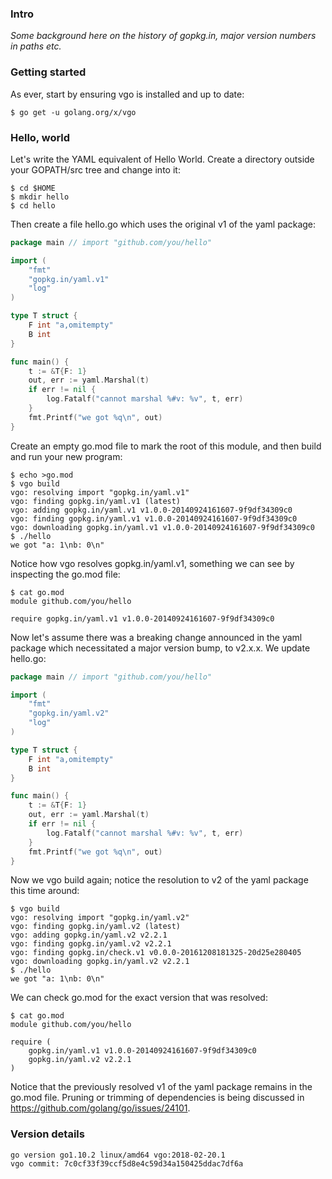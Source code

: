 <!-- __JSON: egrunner script.sh # LONG ONLINE

### Intro

_Some background here on the history of gopkg.in, major version numbers in paths etc._

### Getting started

As ever, start by ensuring vgo is installed and up to date:

```
{{PrintBlock "go get vgo" -}}
```

### Hello, world

Let's write the YAML equivalent of Hello World. Create a directory outside
your GOPATH/src tree and change into it:

```
{{PrintBlock "setup" -}}
```

Then create a file hello.go which uses the original v1 of the yaml package:

```go
{{PrintOut "cat hello.go" -}}
```

Create an empty go.mod file to mark the root of this module, and then build and
run your new program:

```
{{PrintBlock "initial vgo build" -}}
```

Notice how vgo resolves gopkg.in/yaml.v1, something we can see by inspecting the go.mod
file:

```
{{PrintBlock "cat go.mod initial" -}}
```

Now let's assume there was a breaking change announced in the yaml package which necessitated a
major version bump, to v2.x.x. We update hello.go:


```go
{{PrintOut "cat hello.go v2" -}}
```

Now we vgo build again; notice the resolution to v2 of the yaml package this time around:

```
{{PrintBlock "vgo build v2" -}}
```

We can check go.mod for the exact version that was resolved:

```
{{PrintBlock "cat go.mod v2" -}}
```

Notice that the previously resolved v1 of the yaml package remains in the go.mod file. Pruning or trimming of
dependencies is being discussed in https://github.com/golang/go/issues/24101.

### Version details

```
{{PrintBlockOut "version details" -}}
```

-->

### Intro

_Some background here on the history of gopkg.in, major version numbers in paths etc._

### Getting started

As ever, start by ensuring vgo is installed and up to date:

```
$ go get -u golang.org/x/vgo
```

### Hello, world

Let's write the YAML equivalent of Hello World. Create a directory outside
your GOPATH/src tree and change into it:

```
$ cd $HOME
$ mkdir hello
$ cd hello
```

Then create a file hello.go which uses the original v1 of the yaml package:

```go
package main // import "github.com/you/hello"

import (
	"fmt"
	"gopkg.in/yaml.v1"
	"log"
)

type T struct {
	F int "a,omitempty"
	B int
}

func main() {
	t := &T{F: 1}
	out, err := yaml.Marshal(t)
	if err != nil {
		log.Fatalf("cannot marshal %#v: %v", t, err)
	}
	fmt.Printf("we got %q\n", out)
}
```

Create an empty go.mod file to mark the root of this module, and then build and
run your new program:

```
$ echo >go.mod
$ vgo build
vgo: resolving import "gopkg.in/yaml.v1"
vgo: finding gopkg.in/yaml.v1 (latest)
vgo: adding gopkg.in/yaml.v1 v1.0.0-20140924161607-9f9df34309c0
vgo: finding gopkg.in/yaml.v1 v1.0.0-20140924161607-9f9df34309c0
vgo: downloading gopkg.in/yaml.v1 v1.0.0-20140924161607-9f9df34309c0
$ ./hello
we got "a: 1\nb: 0\n"
```

Notice how vgo resolves gopkg.in/yaml.v1, something we can see by inspecting the go.mod
file:

```
$ cat go.mod
module github.com/you/hello

require gopkg.in/yaml.v1 v1.0.0-20140924161607-9f9df34309c0
```

Now let's assume there was a breaking change announced in the yaml package which necessitated a
major version bump, to v2.x.x. We update hello.go:


```go
package main // import "github.com/you/hello"

import (
	"fmt"
	"gopkg.in/yaml.v2"
	"log"
)

type T struct {
	F int "a,omitempty"
	B int
}

func main() {
	t := &T{F: 1}
	out, err := yaml.Marshal(t)
	if err != nil {
		log.Fatalf("cannot marshal %#v: %v", t, err)
	}
	fmt.Printf("we got %q\n", out)
}
```

Now we vgo build again; notice the resolution to v2 of the yaml package this time around:

```
$ vgo build
vgo: resolving import "gopkg.in/yaml.v2"
vgo: finding gopkg.in/yaml.v2 (latest)
vgo: adding gopkg.in/yaml.v2 v2.2.1
vgo: finding gopkg.in/yaml.v2 v2.2.1
vgo: finding gopkg.in/check.v1 v0.0.0-20161208181325-20d25e280405
vgo: downloading gopkg.in/yaml.v2 v2.2.1
$ ./hello
we got "a: 1\nb: 0\n"
```

We can check go.mod for the exact version that was resolved:

```
$ cat go.mod
module github.com/you/hello

require (
	gopkg.in/yaml.v1 v1.0.0-20140924161607-9f9df34309c0
	gopkg.in/yaml.v2 v2.2.1
)
```

Notice that the previously resolved v1 of the yaml package remains in the go.mod file. Pruning or trimming of
dependencies is being discussed in https://github.com/golang/go/issues/24101.

### Version details

```
go version go1.10.2 linux/amd64 vgo:2018-02-20.1
vgo commit: 7c0cf33f39ccf5d8e4c59d34a150425ddac7df6a
```

<!-- END -->
